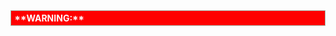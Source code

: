 <h2 style="margin:0; background:#FF0000; font-size:100%; font-weight:bold; border:1px solid #a3bfb1; text-align:left; color:#fff; padding:0.2em 0.4em;">
**WARNING:**

</h2>
